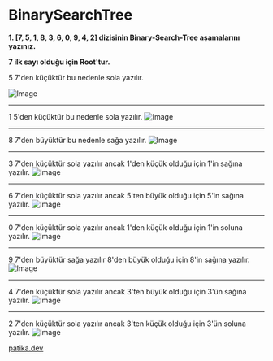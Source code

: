 # BinarySearchTree
**1. [7, 5, 1, 8, 3, 6, 0, 9, 4, 2] dizisinin Binary-Search-Tree aşamalarını yazınız.**

**7 ilk sayı olduğu için Root'tur.**

5 7'den küçüktür bu nedenle sola yazılır.

![Image](img/Untitled-1.jpg)

---

1 5'den küçüktür bu nedenle sola yazılır.
![Image](img/751.jpg)

---

8 7'den büyüktür bu nedenle sağa yazılır.
![Image](img/7581.jpg)

---

3 7'den küçüktür sola yazılır ancak 1'den küçük olduğu için 1'in sağına yazılır.
![Image](img/75813.jpg)

---

6 7'den küçüktür sola yazılır ancak 5'ten büyük olduğu için 5'in sağına yazılır.
![Image](img/758136.jpg)

---

0 7'den küçüktür sola yazılır ancak 1'den küçük olduğu için 1'in soluna yazılır.
![Image](img/7581360.jpg)

---

9 7'den büyüktür sağa yazılır 8'den  büyük olduğu için 8'in sağına yazılır.
![Image](img/75813609.jpg)

---

4 7'den küçüktür sola yazılır ancak 3'ten büyük olduğu için 3'ün sağına yazılır.
![Image](img/758136094.jpg)

---

2 7'den küçüktür sola yazılır ancak 3'ten küçük olduğu için 3'ün soluna yazılır.
![Image](img/7581360942.jpg)

[patika.dev](https://app.patika.dev/paths)